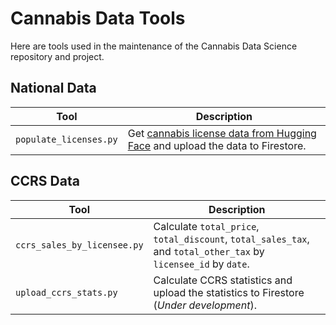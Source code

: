 # Cannabis Data Tools

Here are tools used in the maintenance of the Cannabis Data Science repository and project.

## National Data

| Tool | Description |
|------|-------------|
| `populate_licenses.py` | Get [cannabis license data from Hugging Face](https://huggingface.co/datasets/cannlytics/cannabis_licenses) and upload the data to Firestore. |

## CCRS Data

| Tool | Description |
|------|-------------|
| `ccrs_sales_by_licensee.py` | Calculate `total_price`, `total_discount`, `total_sales_tax`, and `total_other_tax` by `licensee_id` by `date`. |
| `upload_ccrs_stats.py` | Calculate CCRS statistics and upload the statistics to Firestore (*Under development*). |
